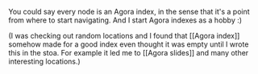 You could say every node is an Agora index, in the sense that it's a point from where to start navigating. And I start Agora indexes as a hobby :)

(I was checking out random locations and I found that [[Agora index]] somehow made for a good index even thought it was empty until I wrote this in the stoa. For example it led me to [[Agora slides]] and many other interesting locations.)

